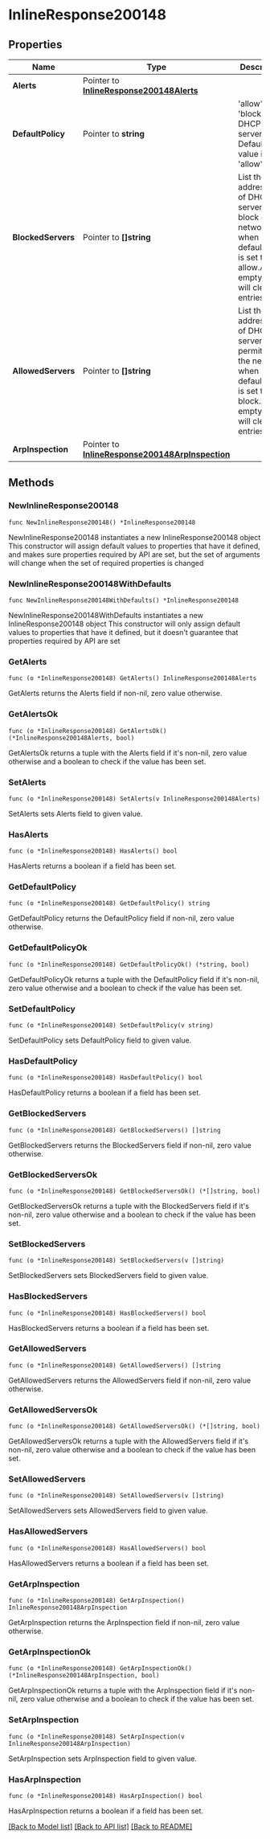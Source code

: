 # InlineResponse200148

## Properties

Name | Type | Description | Notes
------------ | ------------- | ------------- | -------------
**Alerts** | Pointer to [**InlineResponse200148Alerts**](InlineResponse200148Alerts.md) |  | [optional] 
**DefaultPolicy** | Pointer to **string** | &#39;allow&#39; or &#39;block&#39; new DHCP servers. Default value is &#39;allow&#39;. | [optional] 
**BlockedServers** | Pointer to **[]string** | List the MAC addresses of DHCP servers to block on the network when defaultPolicy is set       to allow.An empty array will clear the entries. | [optional] 
**AllowedServers** | Pointer to **[]string** | List the MAC addresses of DHCP servers to permit on the network when defaultPolicy is set       to block.An empty array will clear the entries. | [optional] 
**ArpInspection** | Pointer to [**InlineResponse200148ArpInspection**](InlineResponse200148ArpInspection.md) |  | [optional] 

## Methods

### NewInlineResponse200148

`func NewInlineResponse200148() *InlineResponse200148`

NewInlineResponse200148 instantiates a new InlineResponse200148 object
This constructor will assign default values to properties that have it defined,
and makes sure properties required by API are set, but the set of arguments
will change when the set of required properties is changed

### NewInlineResponse200148WithDefaults

`func NewInlineResponse200148WithDefaults() *InlineResponse200148`

NewInlineResponse200148WithDefaults instantiates a new InlineResponse200148 object
This constructor will only assign default values to properties that have it defined,
but it doesn't guarantee that properties required by API are set

### GetAlerts

`func (o *InlineResponse200148) GetAlerts() InlineResponse200148Alerts`

GetAlerts returns the Alerts field if non-nil, zero value otherwise.

### GetAlertsOk

`func (o *InlineResponse200148) GetAlertsOk() (*InlineResponse200148Alerts, bool)`

GetAlertsOk returns a tuple with the Alerts field if it's non-nil, zero value otherwise
and a boolean to check if the value has been set.

### SetAlerts

`func (o *InlineResponse200148) SetAlerts(v InlineResponse200148Alerts)`

SetAlerts sets Alerts field to given value.

### HasAlerts

`func (o *InlineResponse200148) HasAlerts() bool`

HasAlerts returns a boolean if a field has been set.

### GetDefaultPolicy

`func (o *InlineResponse200148) GetDefaultPolicy() string`

GetDefaultPolicy returns the DefaultPolicy field if non-nil, zero value otherwise.

### GetDefaultPolicyOk

`func (o *InlineResponse200148) GetDefaultPolicyOk() (*string, bool)`

GetDefaultPolicyOk returns a tuple with the DefaultPolicy field if it's non-nil, zero value otherwise
and a boolean to check if the value has been set.

### SetDefaultPolicy

`func (o *InlineResponse200148) SetDefaultPolicy(v string)`

SetDefaultPolicy sets DefaultPolicy field to given value.

### HasDefaultPolicy

`func (o *InlineResponse200148) HasDefaultPolicy() bool`

HasDefaultPolicy returns a boolean if a field has been set.

### GetBlockedServers

`func (o *InlineResponse200148) GetBlockedServers() []string`

GetBlockedServers returns the BlockedServers field if non-nil, zero value otherwise.

### GetBlockedServersOk

`func (o *InlineResponse200148) GetBlockedServersOk() (*[]string, bool)`

GetBlockedServersOk returns a tuple with the BlockedServers field if it's non-nil, zero value otherwise
and a boolean to check if the value has been set.

### SetBlockedServers

`func (o *InlineResponse200148) SetBlockedServers(v []string)`

SetBlockedServers sets BlockedServers field to given value.

### HasBlockedServers

`func (o *InlineResponse200148) HasBlockedServers() bool`

HasBlockedServers returns a boolean if a field has been set.

### GetAllowedServers

`func (o *InlineResponse200148) GetAllowedServers() []string`

GetAllowedServers returns the AllowedServers field if non-nil, zero value otherwise.

### GetAllowedServersOk

`func (o *InlineResponse200148) GetAllowedServersOk() (*[]string, bool)`

GetAllowedServersOk returns a tuple with the AllowedServers field if it's non-nil, zero value otherwise
and a boolean to check if the value has been set.

### SetAllowedServers

`func (o *InlineResponse200148) SetAllowedServers(v []string)`

SetAllowedServers sets AllowedServers field to given value.

### HasAllowedServers

`func (o *InlineResponse200148) HasAllowedServers() bool`

HasAllowedServers returns a boolean if a field has been set.

### GetArpInspection

`func (o *InlineResponse200148) GetArpInspection() InlineResponse200148ArpInspection`

GetArpInspection returns the ArpInspection field if non-nil, zero value otherwise.

### GetArpInspectionOk

`func (o *InlineResponse200148) GetArpInspectionOk() (*InlineResponse200148ArpInspection, bool)`

GetArpInspectionOk returns a tuple with the ArpInspection field if it's non-nil, zero value otherwise
and a boolean to check if the value has been set.

### SetArpInspection

`func (o *InlineResponse200148) SetArpInspection(v InlineResponse200148ArpInspection)`

SetArpInspection sets ArpInspection field to given value.

### HasArpInspection

`func (o *InlineResponse200148) HasArpInspection() bool`

HasArpInspection returns a boolean if a field has been set.


[[Back to Model list]](../README.md#documentation-for-models) [[Back to API list]](../README.md#documentation-for-api-endpoints) [[Back to README]](../README.md)


